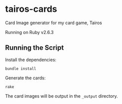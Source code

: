 # tairos-cards

Card Image generator for my card game, Tairos

Running on Ruby v2.6.3

## Running the Script

Install the dependencies:

```
bundle install
```

Generate the cards:

```
rake
```

The card images will be output in the `_output` directory.
